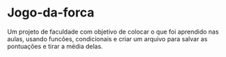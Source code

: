 # Jogo-da-forca
Um projeto de faculdade com objetivo de colocar o que foi aprendido nas aulas, usando funcões, condicionais e criar um arquivo
para salvar as pontuações e tirar a média delas.
